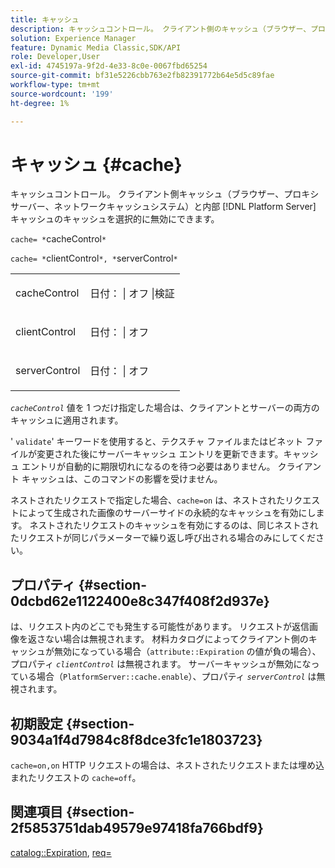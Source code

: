 ```yaml
---
title: キャッシュ
description: キャッシュコントロール。 クライアント側のキャッシュ（ブラウザー、プロキシサーバー、ネットワークキャッシュシステム）と内部キャッシュのキャッシュを選択的に無効にするこ  [!DNL Platform Server]  ができます。
solution: Experience Manager
feature: Dynamic Media Classic,SDK/API
role: Developer,User
exl-id: 4745197a-9f2d-4e33-8c0e-0067fbd65254
source-git-commit: bf31e5226cbb763e2fb82391772b64e5d5c89fae
workflow-type: tm+mt
source-wordcount: '199'
ht-degree: 1%

---
```


# キャッシュ {#cache}

キャッシュコントロール。 クライアント側キャッシュ（ブラウザー、プロキシサーバー、ネットワークキャッシュシステム）と内部 [!DNL Platform Server] キャッシュのキャッシュを選択的に無効にできます。

`cache= *`cacheControl`*`

`cache= *`clientControl`*, *`serverControl`*`

<table id="simpletable_CBB5DFBD48B444A4AA806B11299BC43E"> 
 <tr class="strow"> 
  <td class="stentry"> <p><span class="varname"> cacheControl</span> </p> </td> 
  <td class="stentry"> <p>日付： | オフ |検証 </p></td> 
 </tr> 
 <tr class="strow"> 
  <td class="stentry"> <p><span class="varname"> clientControl </span> </p> </td> 
  <td class="stentry"> <p>日付： | オフ </p></td> 
 </tr> 
 <tr class="strow"> 
  <td class="stentry"> <p><span class="varname"> serverControl </span> </p></td> 
  <td class="stentry"> <p>日付： | オフ </p></td> 
 </tr> 
</table>

*`cacheControl`* 値を 1 つだけ指定した場合は、クライアントとサーバーの両方のキャッシュに適用されます。

&#39; `validate`&#39; キーワードを使用すると、テクスチャ ファイルまたはビネット ファイルが変更された後にサーバーキャッシュ エントリを更新できます。キャッシュ エントリが自動的に期限切れになるのを待つ必要はありません。 クライアント キャッシュは、このコマンドの影響を受けません。

ネストされたリクエストで指定した場合、`cache=on` は、ネストされたリクエストによって生成された画像のサーバーサイドの永続的なキャッシュを有効にします。 ネストされたリクエストのキャッシュを有効にするのは、同じネストされたリクエストが同じパラメーターで繰り返し呼び出される場合のみにしてください。

## プロパティ {#section-0dcbd62e1122400e8c347f408f2d937e}

は、リクエスト内のどこでも発生する可能性があります。 リクエストが返信画像を返さない場合は無視されます。 材料カタログによってクライアント側のキャッシュが無効になっている場合（`attribute::Expiration` の値が負の場合）、プロパティ *`clientControl`* は無視されます。 サーバーキャッシュが無効になっている場合（`PlatformServer::cache.enable`）、プロパティ *`serverControl`* は無視されます。

## 初期設定 {#section-9034a1f4d7984c8f8dce3fc1e1803723}

`cache=on,on` HTTP リクエストの場合は、ネストされたリクエストまたは埋め込まれたリクエストの `cache=off`。

## 関連項目 {#section-2f5853751dab49579e97418fa766bdf9}

[catalog::Expiration](../../../../../ir-api/material-cat/image-rendering-api-ref/c-ir-material-catalog/c-ir-material-data-reference/r-ir-expiration-dataref.md#reference-5e93943abff54c93bf85aae3b911a3ce), [req=](../../../../../ir-api/http-protocol/image-rendering-api-ref/c-ir-http-protocol-ref/c-ir-http-protocol-command-reference/r-ir-req.md#reference-792b1a663fb64261bd2de2a209b847fb)
